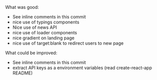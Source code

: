 What was good:
- See inline comments in this commit
- nice use of typings components
- Nice use of news API
- nice use of loader components
- nice gradient on landing page
- nice use of target:blank to redirect users to new page

What could be improved:
- See inline comments in this commit
- extract API keys as a environment variables (read create-react-app README)